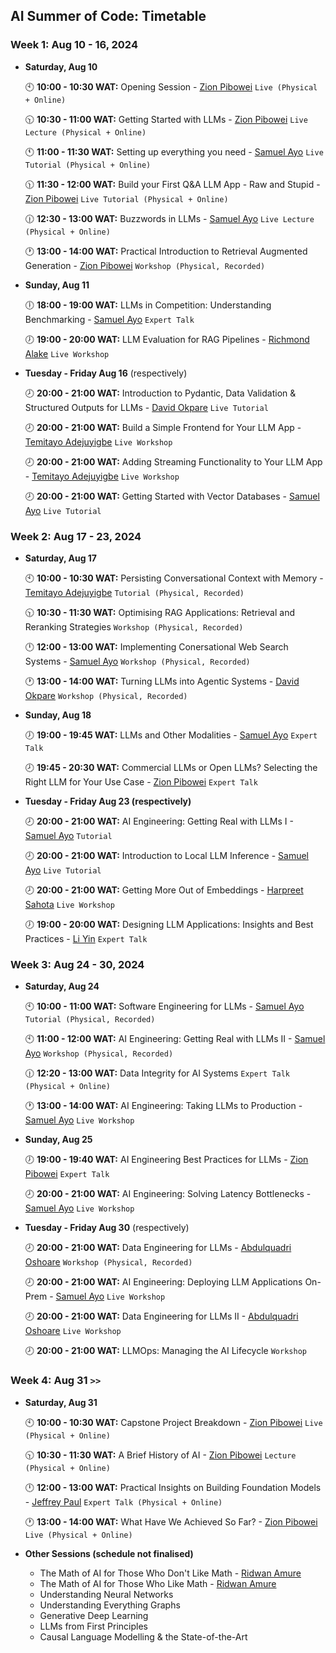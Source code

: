 ## AI Summer of Code: Timetable

### Week 1: Aug 10 - 16, 2024

- **Saturday, Aug 10**
  
  🕙 **10:00 - 10:30 WAT:** Opening Session - [Zion Pibowei](https://linkedin.com/in/zion-pibowei) `Live (Physical + Online)`
  
  🕥 **10:30 - 11:00 WAT:** Getting Started with LLMs - [Zion Pibowei](https://linkedin.com/in/zion-pibowei)  `Live Lecture (Physical + Online)`

  🕚 **11:00 - 11:30 WAT:** Setting up everything you need - [Samuel Ayo](https://www.linkedin.com/in/sam-ayo) `Live Tutorial (Physical + Online)`

  🕦 **11:30 - 12:00 WAT:** Build your First Q&A LLM App - Raw and Stupid - [Zion Pibowei](https://linkedin.com/in/zion-pibowei) `Live Tutorial (Physical + Online)`

  🕧 **12:30 - 13:00 WAT:** Buzzwords in LLMs - [Samuel Ayo](https://www.linkedin.com/in/sam-ayo) `Live Lecture (Physical + Online)`

  🕐 **13:00 - 14:00 WAT:** Practical Introduction to Retrieval Augmented Generation - [Zion Pibowei](https://linkedin.com/in/zion-pibowei) `Workshop (Physical, Recorded)`
    
- **Sunday, Aug 11**
  
  🕕 **18:00 - 19:00 WAT:** LLMs in Competition: Understanding Benchmarking - [Samuel Ayo](https://www.linkedin.com/in/sam-ayo) `Expert Talk`
  
  🕖 **19:00 - 20:00 WAT:** LLM Evaluation for RAG Pipelines - [Richmond Alake](https://www.linkedin.com/in/richmondalake) `Live Workshop`

- **Tuesday - Friday Aug 16** (respectively)
  
  🕗 **20:00 - 21:00 WAT:** Introduction to Pydantic, Data Validation & Structured Outputs for LLMs - [David Okpare](https://www.linkedin.com/in/david-okpare) `Live Tutorial`
  
  🕗 **20:00 - 21:00 WAT:** Build a Simple Frontend for Your LLM App - [Temitayo Adejuyigbe](https://www.linkedin.com/in/temitayo-adejuyigbe-943860127) `Live Workshop`

  🕗 **20:00 - 21:00 WAT:** Adding Streaming Functionality to Your LLM App - [Temitayo Adejuyigbe](https://www.linkedin.com/in/temitayo-adejuyigbe-943860127) `Live Workshop`

  🕗 **20:00 - 21:00 WAT:** Getting Started with Vector Databases - [Samuel Ayo](https://www.linkedin.com/in/sam-ayo) `Live Tutorial`
  
### Week 2: Aug 17 - 23, 2024

- **Saturday, Aug 17**
  
  🕙 **10:00 - 10:30 WAT:** Persisting Conversational Context with Memory - [Temitayo Adejuyigbe](https://www.linkedin.com/in/temitayo-adejuyigbe-943860127) `Tutorial (Physical, Recorded)`

  🕥 **10:30 - 11:30 WAT:** Optimising RAG Applications: Retrieval and Reranking Strategies `Workshop (Physical, Recorded)`

  🕛 **12:00 - 13:00 WAT:** Implementing Conersational Web Search Systems - [Samuel Ayo](https://www.linkedin.com/in/sam-ayo) `Workshop (Physical, Recorded)`

  🕐 **13:00 - 14:00 WAT:** Turning LLMs into Agentic Systems - [David Okpare](https://www.linkedin.com/in/david-okpare) `Workshop (Physical, Recorded)`

- **Sunday, Aug 18**
  
  🕖 **19:00 - 19:45 WAT:** LLMs and Other Modalities - [Samuel Ayo](https://www.linkedin.com/in/sam-ayo) `Expert Talk`
  
  🕗 **19:45 - 20:30 WAT:** Commercial LLMs or Open LLMs? Selecting the Right LLM for Your Use Case - [Zion Pibowei](https://linkedin.com/in/zion-pibowei) `Expert Talk`

- **Tuesday - Friday Aug 23 (respectively)**
  
  🕗 **20:00 - 21:00 WAT:** AI Engineering: Getting Real with LLMs I - [Samuel Ayo](https://www.linkedin.com/in/sam-ayo) `Tutorial`
  
  🕗 **20:00 - 21:00 WAT:** Introduction to Local LLM Inference - [Samuel Ayo](https://www.linkedin.com/in/sam-ayo) `Live Tutorial`

  🕗 **20:00 - 21:00 WAT:** Getting More Out of Embeddings - [Harpreet Sahota](https://www.linkedin.com/in/harpreetsahota204) `Live Workshop`
  
  🕖 **19:00 - 20:00 WAT:** Designing LLM Applications: Insights and Best Practices - [Li Yin](https://www.linkedin.com/in/li-yin-ai) `Expert Talk`
  
### Week 3: Aug 24 - 30, 2024

- **Saturday, Aug 24**
  
  🕙 **10:00 - 11:00 WAT:** Software Engineering for LLMs - [Samuel Ayo](https://www.linkedin.com/in/sam-ayo) `Tutorial (Physical, Recorded)`

  🕙 **11:00 - 12:00 WAT:** AI Engineering: Getting Real with LLMs II - [Samuel Ayo](https://www.linkedin.com/in/sam-ayo) `Workshop (Physical, Recorded)`

  🕧 **12:20 - 13:00 WAT:** Data Integrity for AI Systems `Expert Talk (Physical + Online)`

  🕐 **13:00 - 14:00 WAT:** AI Engineering: Taking LLMs to Production - [Samuel Ayo](https://www.linkedin.com/in/sam-ayo) `Live Workshop`

- **Sunday, Aug 25**
  
  🕖 **19:00 - 19:40 WAT:** AI Engineering Best Practices for LLMs - [Zion Pibowei](https://linkedin.com/in/zion-pibowei) `Expert Talk`
  
  🕗 **20:00 - 21:00 WAT:** AI Engineering: Solving Latency Bottlenecks - [Samuel Ayo](https://www.linkedin.com/in/sam-ayo) `Live Workshop`
  

- **Tuesday - Friday Aug 30**  (respectively)
  
  🕗 **20:00 - 21:00 WAT:** Data Engineering for LLMs - [Abdulquadri Oshoare](https://www.linkedin.com/in/abdulquadri-ayodeji) `Workshop (Physical, Recorded)`

  🕗 **20:00 - 21:00 WAT:** AI Engineering: Deploying LLM Applications On-Prem - [Samuel Ayo](https://www.linkedin.com/in/sam-ayo) `Live Workshop`

  🕗 **20:00 - 21:00 WAT:** Data Engineering for LLMs II - [Abdulquadri Oshoare](https://www.linkedin.com/in/abdulquadri-ayodeji) `Live Workshop`
  
  🕗 **20:00 - 21:00 WAT:** LLMOps: Managing the AI Lifecycle `Workshop`
  
### Week 4: Aug 31 `>>`

- **Saturday, Aug 31**
  
  🕙 **10:00 - 10:30 WAT:** Capstone Project Breakdown - [Zion Pibowei](https://linkedin.com/in/zion-pibowei) `Live (Physical + Online)`

  🕥 **10:30 - 11:30 WAT:** A Brief History of AI - [Zion Pibowei](https://linkedin.com/in/zion-pibowei) `Lecture (Physical + Online)`

  🕛 **12:00 - 13:00 WAT:** Practical Insights on Building Foundation Models - [Jeffrey Paul](https://twitter.com/Jeffreypaul_) `Expert Talk (Physical + Online)`

  🕐 **13:00 - 14:00 WAT:** What Have We Achieved So Far? - [Zion Pibowei](https://linkedin.com/in/zion-pibowei) `Live (Physical + Online)`

- **Other Sessions (schedule not finalised)**
  - The Math of AI for Those Who Don't Like Math - [Ridwan Amure](https://www.linkedin.com/in/ridwan-amure)
  - The Math of AI for Those Who Like Math - [Ridwan Amure](https://www.linkedin.com/in/ridwan-amure)
  - Understanding Neural Networks
  - Understanding Everything Graphs
  - Generative Deep Learning
  - LLMs from First Principles
  - Causal Language Modelling & the State-of-the-Art


